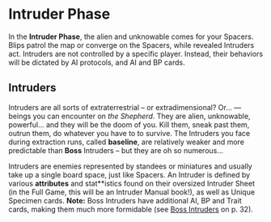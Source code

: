 # Intruder Phase

In the **Intruder Phase**, the alien and unknowable
comes for your Spacers. Blips patrol the map or
converge on the Spacers, while revealed Intruders
act. Intruders are not controlled by a specific player.
Instead, their behaviors will be dictated by AI protocols, and AI and BP cards.

## Intruders

Intruders are all sorts of extraterrestrial – or extradimensional? Or… — beings you can encounter on *the
Shepherd*. They are alien, unknowable, powerful…
and they will be the doom of you. Kill them, sneak
past them, outrun them, do whatever you have to
to survive. The Intruders you face during extraction
runs, called **baseline**, are relatively weaker and
more predictable than **Boss** Intruders – but they are
oh so numerous…

Intruders are enemies represented by standees
or miniatures and usually take up a single board
space, just like Spacers. An Intruder is defined by
various **attributes** and stat**istics found on their
oversized Intruder Sheet (in the Full Game, this will
be an Intruder Manual book!), as well as Unique
Specimen cards. **Note:** Boss Intruders have additional AI, BP and Trait cards, making them much
more formidable (see [Boss Intruders](boss-intruders.md) on p. 32).